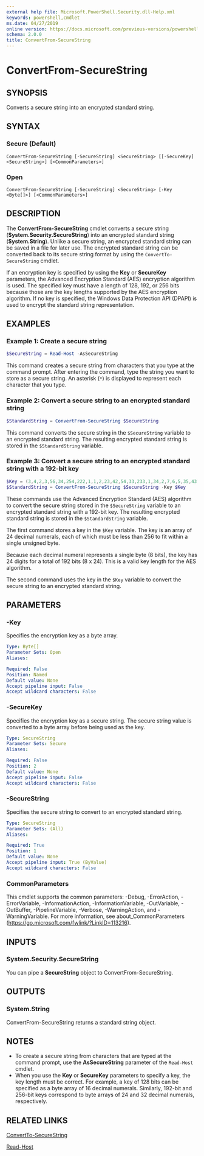 ```yaml
---
external help file: Microsoft.PowerShell.Security.dll-Help.xml
keywords: powershell,cmdlet
ms.date: 04/27/2019
online version: https://docs.microsoft.com/previous-versions/powershell/module/microsoft.powershell.security/convertfrom-securestring?view=powershell-4.0&WT.mc_id=ps-gethelp
schema: 2.0.0
title: ConvertFrom-SecureString
---
```

# ConvertFrom-SecureString

## SYNOPSIS
Converts a secure string into an encrypted standard string.

## SYNTAX

### Secure (Default)

```
ConvertFrom-SecureString [-SecureString] <SecureString> [[-SecureKey] <SecureString>] [<CommonParameters>]
```

### Open

```
ConvertFrom-SecureString [-SecureString] <SecureString> [-Key <Byte[]>] [<CommonParameters>]
```

## DESCRIPTION

The **ConvertFrom-SecureString** cmdlet converts a secure string (**System.Security.SecureString**)
into an encrypted standard string (**System.String**). Unlike a secure string, an encrypted standard
string can be saved in a file for later use. The encrypted standard string can be converted back to
its secure string format by using the `ConvertTo-SecureString` cmdlet.

If an encryption key is specified by using the **Key** or **SecureKey** parameters, the Advanced
Encryption Standard (AES) encryption algorithm is used. The specified key must have a length of 128,
192, or 256 bits because those are the key lengths supported by the AES encryption algorithm. If no
key is specified, the Windows Data Protection API (DPAPI) is used to encrypt the standard string
representation.

## EXAMPLES

### Example 1: Create a secure string

```powershell
$SecureString = Read-Host -AsSecureString
```

This command creates a secure string from characters that you type at the command prompt. After
entering the command, type the string you want to store as a secure string. An asterisk (`*`) is
displayed to represent each character that you type.

### Example 2: Convert a secure string to an encrypted standard string

```powershell
$StandardString = ConvertFrom-SecureString $SecureString
```

This command converts the secure string in the `$SecureString` variable to an encrypted standard
string. The resulting encrypted standard string is stored in the `$StandardString` variable.

### Example 3: Convert a secure string to an encrypted standard string with a 192-bit key

```powershell
$Key = (3,4,2,3,56,34,254,222,1,1,2,23,42,54,33,233,1,34,2,7,6,5,35,43)
$StandardString = ConvertFrom-SecureString $SecureString -Key $Key
```

These commands use the Advanced Encryption Standard (AES) algorithm to convert the secure string
stored in the `$SecureString` variable to an encrypted standard string with a 192-bit key. The
resulting encrypted standard string is stored in the `$StandardString` variable.

The first command stores a key in the `$Key` variable. The key is an array of 24 decimal numerals,
each of which must be less than 256 to fit within a single unsigned byte.

Because each decimal numeral represents a single byte (8 bits), the key has 24 digits for a total of
192 bits (8 x 24). This is a valid key length for the AES algorithm.

The second command uses the key in the `$Key` variable to convert the secure string to an encrypted
standard string.

## PARAMETERS

### -Key

Specifies the encryption key as a byte array.

```yaml
Type: Byte[]
Parameter Sets: Open
Aliases:

Required: False
Position: Named
Default value: None
Accept pipeline input: False
Accept wildcard characters: False
```

### -SecureKey

Specifies the encryption key as a secure string. The secure string value is converted to a byte
array before being used as the key.

```yaml
Type: SecureString
Parameter Sets: Secure
Aliases:

Required: False
Position: 2
Default value: None
Accept pipeline input: False
Accept wildcard characters: False
```

### -SecureString

Specifies the secure string to convert to an encrypted standard string.

```yaml
Type: SecureString
Parameter Sets: (All)
Aliases:

Required: True
Position: 1
Default value: None
Accept pipeline input: True (ByValue)
Accept wildcard characters: False
```

### CommonParameters

This cmdlet supports the common parameters: -Debug, -ErrorAction, -ErrorVariable,
-InformationAction, -InformationVariable, -OutVariable, -OutBuffer, -PipelineVariable, -Verbose,
-WarningAction, and -WarningVariable. For more information, see about_CommonParameters
(https://go.microsoft.com/fwlink/?LinkID=113216).

## INPUTS

### System.Security.SecureString

You can pipe a **SecureString** object to ConvertFrom-SecureString.

## OUTPUTS

### System.String

ConvertFrom-SecureString returns a standard string object.

## NOTES

- To create a secure string from characters that are typed at the command prompt, use the
  **AsSecureString** parameter of the `Read-Host` cmdlet.
- When you use the **Key** or **SecureKey** parameters to specify a key, the key length must be
  correct. For example, a key of 128 bits can be specified as a byte array of 16 decimal numerals.
  Similarly, 192-bit and 256-bit keys correspond to byte arrays of 24 and 32 decimal numerals,
  respectively.

## RELATED LINKS

[ConvertTo-SecureString](ConvertTo-SecureString.md)

[Read-Host](../Microsoft.PowerShell.Utility/Read-Host.md)

